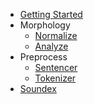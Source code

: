 - [Getting Started](README.md)
- Morphology
	- [Normalize](Morph/Normalize.md)
	- [Analyze](Morph/Analyze.md)
- Preprocess
	- [Sentencer](Preprocess/Sentencer.md)
	- [Tokenizer](Preprocess/Tokenizer.md)
- [Soundex](Soundex.md)